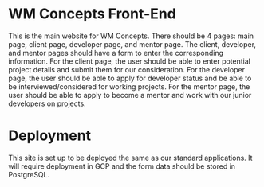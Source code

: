 # WM Concepts Front-End
This is the main website for WM Concepts. There should be 4 pages: main page, client page, developer page, and mentor page. The client, developer, and mentor pages 
should have a form to enter the corresponding information. For the client page, the user should be able to enter potential project details and submit them for our 
consideration. For the developer page, the user should be able to apply for developer status and be able to be interviewed/considered for working projects. For the 
mentor page, the user should be able to apply to become a mentor and work with our junior developers on projects.

# Deployment
This site is set up to be deployed the same as our standard applications. It will require deployment in GCP and the form data should be stored in PostgreSQL. 
